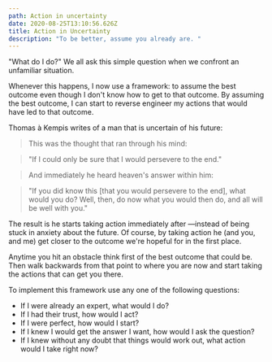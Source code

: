 ```yaml
---
path: Action in uncertainty
date: 2020-08-25T13:10:56.626Z
title: Action in Uncertainty
description: "To be better, assume you already are. "
---
```

"What do I do?" We all ask this simple question when we confront an unfamiliar situation.

Whenever this happens, I now use a framework: to assume the best outcome even though I don't know how to get to that outcome. By assuming the best outcome, I can start to reverse engineer my actions that would have led to that outcome. 

Thomas à Kempis writes of a man that is uncertain of his future: 
> This was the thought that ran through his mind:

> "If I could only be sure that I would persevere to the end." 

> And immediately he heard heaven's answer within him:

> "If you did know this [that you would persevere to the end], what would you do? Well, then, do now what you would then do, and all will be well with you."

The result is he starts taking action immediately after —instead of being stuck in anxiety about the future. Of course, by taking action he (and you, and me) get closer to the outcome we're hopeful for in the first place. 

Anytime you hit an obstacle think first of the best outcome that could be. Then walk backwards from that point to where you are now and start taking the actions that can get you there. 

To implement this framework use any one of the following questions:

* If I were already an expert, what would I do?
* If I had their trust, how would I act?
* If I were perfect, how would I start?
* If I knew I would get the answer I want, how would I ask the question?
* If I knew without any doubt that things would work out, what action would I take right now? 



